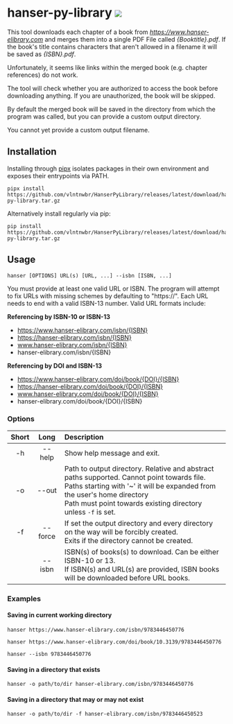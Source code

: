# hanser-py-library ![](https://github.com/vlntnwbr/hanserpylibrary/workflows/Tests/badge.svg)

This tool downloads each chapter of a book from *<https://www.hanser-elibrary.com>* 
and merges them into a single PDF File called *{Booktitle}.pdf*. If the
book's title contains characters that aren't allowed in a filename it
will be saved as *{ISBN}.pdf*.

Unfortunately, it seems like links  within the merged book (e.g.
chapter references) do not work.

The tool will check whether you are authorized to access the book before
downloading anything. If you are unauthorized, the book will be skipped.

By default the merged book will be saved in the directory from which the
program was called, but you can provide a custom output directory.

You cannot yet provide a custom output filename.

## Installation
Installing through [pipx][1] isolates packages in their own environment and
exposes their entrypoints via PATH.
```
pipx install https://github.com/vlntnwbr/HanserPyLibrary/releases/latest/download/hanser-py-library.tar.gz
```
Alternatively install regularly via pip: 
```
pip install https://github.com/vlntnwbr/HanserPyLibrary/releases/latest/download/hanser-py-library.tar.gz
```

## Usage
```
hanser [OPTIONS] URL(s) [URL, ...] --isbn [ISBN, ...]
```

You must provide at least one valid URL or ISBN. The program will attempt
to fix URLs with missing schemes by defaulting to "https://". Each URL
needs to end with a valid ISBN-13 number. Valid URL formats include:

**Referencing by ISBN-10 or ISBN-13**
* https://www.hanser-elibrary.com/isbn/{ISBN}
* https://hanser-elibrary.com/isbn/{ISBN}
* www.hanser-elibrary.com/isbn/{ISBN}
* hanser-elibrary.com/isbn/{ISBN}

**Referencing by DOI and ISBN-13**
* https://www.hanser-elibrary.com/doi/book/{DOI}/{ISBN}
* https://hanser-elibrary.com/doi/book/{DOI}/{ISBN}
* www.hanser-elibrary.com/doi/book/{DOI}/{ISBN}
* hanser-elibrary.com/doi/book/{DOI}/{ISBN}

### Options
| **Short** | **Long** | **Description** |
| :-: | :-: | :-- |
| -h | --help | Show help message and exit. |
| -o | --out | Path to output directory. Relative and abstract paths supported. Cannot point towards file. <br> Paths starting with '~' it will be expanded from the user's home directory <br> Path must point towards existing directory unless `-f` is set.|
| -f | --force | If set the output directory and every directory on the way will be forcibly created. <br> Exits if the directory cannot be created. |
|    | --isbn | ISBN(s) of books(s) to download. Can be either ISBN-10 or 13. <br> If ISBN(s) and URL(s) are provided, ISBN books will be downloaded before URL books. |

### Examples
#### Saving in current working directory
```
hanser https://www.hanser-elibrary.com/isbn/9783446450776

hanser https://www.hanser-elibrary.com/doi/book/10.3139/9783446450776

hanser --isbn 9783446450776
```
#### Saving in a directory that exists
```
hanser -o path/to/dir hanser-elibrary.com/isbn/9783446450776
```

#### Saving in a directory that may or may not exist
```
hanser -o path/to/dir -f hanser-elibrary.com/isbn/9783446450523
```

[1]: https://github.com/pipxproject/pipx